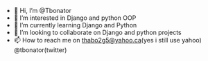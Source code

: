 - 👋 Hi, I’m @Tbonator
- 👀 I’m interested in Django and python OOP
- 🌱 I’m currently learning Django and Python
- 💞️ I’m looking to collaborate on Django and python projects
- 📫 How to reach me on thabo2g5@yahoo.ca(yes i still use yahoo) @tbonator(twitter)

<!---
Tbonator/Tbonator is a ✨ special ✨ repository because its `README.md` (this file) appears on your GitHub profile.
You can click the Preview link to take a look at your changes.
--->
